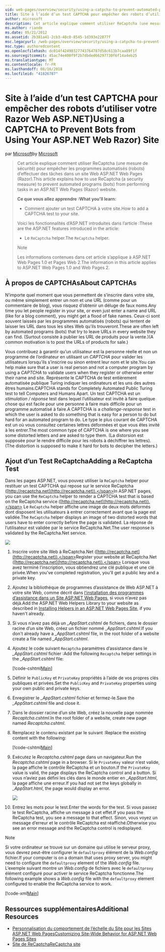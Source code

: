 ```yaml
---
uid: web-pages/overview/security/using-a-catpcha-to-prevent-automated-programs-bots-from-using-your-aspnet-web-site
title: Site à l’aide d’un test CAPTCHA pour empêcher des robots d’utiliser votre Razor Web ASP.NET) | Microsoft Docs
author: microsoft
description: Cet article explique comment utiliser ReCaptcha (une mesure de sécurité) pour empêcher les programmes automatisés (robots) d’effectuer des tâches dans un ASP.NET Web Pages (Razor) nous...
ms.author: riande
ms.date: 05/21/2012
ms.assetid: 2b381a41-2cb3-40c0-8545-1d393e22877f
msc.legacyurl: /web-pages/overview/security/using-a-catpcha-to-prevent-automated-programs-bots-from-using-your-aspnet-web-site
msc.type: authoredcontent
ms.openlocfilehash: dc014f42490327743764787d58c613b7caa89f1f
ms.sourcegitcommit: 45ac74e400f9f2b7dbded66297730f6f14a4eb25
ms.translationtype: MT
ms.contentlocale: fr-FR
ms.lasthandoff: 08/16/2018
ms.locfileid: "41826787"
---
```

<a name="using-a-captcha-to-prevent-bots-from-using-your-aspnet-web-razor-site"></a><span data-ttu-id="f4b2e-103">Site à l’aide d’un test CAPTCHA pour empêcher des robots d’utiliser votre Razor Web ASP.NET)</span><span class="sxs-lookup"><span data-stu-id="f4b2e-103">Using a CAPTCHA to Prevent Bots from Using Your ASP.NET Web Razor) Site</span></span>
====================
<span data-ttu-id="f4b2e-104">par [Microsoft](https://github.com/microsoft)</span><span class="sxs-lookup"><span data-stu-id="f4b2e-104">by [Microsoft](https://github.com/microsoft)</span></span>

> <span data-ttu-id="f4b2e-105">Cet article explique comment utiliser ReCaptcha (une mesure de sécurité) pour empêcher les programmes automatisés (robots) d’effectuer des tâches dans un site Web ASP.NET Web Pages (Razor).</span><span class="sxs-lookup"><span data-stu-id="f4b2e-105">This article explains how to use ReCaptcha (a security measure) to prevent automated programs (bots) from performing tasks in an ASP.NET Web Pages (Razor) website.</span></span>
> 
> <span data-ttu-id="f4b2e-106">**Ce que vous allez apprendre :**</span><span class="sxs-lookup"><span data-stu-id="f4b2e-106">**What you'll learn:**</span></span> 
> 
> - <span data-ttu-id="f4b2e-107">Comment ajouter un test CAPTCHA à votre site.</span><span class="sxs-lookup"><span data-stu-id="f4b2e-107">How to add a CAPTCHA test to your site.</span></span>
> 
> <span data-ttu-id="f4b2e-108">Voici les fonctionnalités d’ASP.NET introduites dans l’article :</span><span class="sxs-lookup"><span data-stu-id="f4b2e-108">These are the ASP.NET features introduced in the article:</span></span>
> 
> - <span data-ttu-id="f4b2e-109">Le `ReCaptcha` helper.</span><span class="sxs-lookup"><span data-stu-id="f4b2e-109">The `ReCaptcha` helper.</span></span>
> 
> > [!NOTE]
> > <span data-ttu-id="f4b2e-110">Les informations contenues dans cet article s’applique à ASP.NET Web Pages 1.0 et Pages Web 2.</span><span class="sxs-lookup"><span data-stu-id="f4b2e-110">The information in this article applies to ASP.NET Web Pages 1.0 and Web Pages 2.</span></span>


## <a name="about-captchas"></a><span data-ttu-id="f4b2e-111">À propos de CAPTCHAs</span><span class="sxs-lookup"><span data-stu-id="f4b2e-111">About CAPTCHAs</span></span>

<span data-ttu-id="f4b2e-112">N’importe quel moment que vous permettent de s’inscrire dans votre site, ou même simplement entrer un nom et une URL (comme pour un commentaire de blog), vous risquez d’obtenir un déluge de faux noms.</span><span class="sxs-lookup"><span data-stu-id="f4b2e-112">Any time you let people register in your site, or even just enter a name and URL (like for a blog comment), you might get a flood of fake names.</span></span> <span data-ttu-id="f4b2e-113">Ceux-ci sont souvent laissés par les programmes automatisés (robots) qui tentent de laisser les URL dans tous les sites Web qu’ils trouveront.</span><span class="sxs-lookup"><span data-stu-id="f4b2e-113">These are often left by automated programs (bots) that try to leave URLs in every website they can find.</span></span> <span data-ttu-id="f4b2e-114">(Surtout consiste à publier les URL de produits pour la vente.)</span><span class="sxs-lookup"><span data-stu-id="f4b2e-114">(A common motivation is to post the URLs of products for sale.)</span></span>

<span data-ttu-id="f4b2e-115">Vous contribuez à garantir qu’un utilisateur est la personne réelle et non un programme de l’ordinateur en utilisant un *CAPTCHA* pour valider les utilisateurs lorsqu’ils s’inscrire ou sinon entrent leur nom et le site.</span><span class="sxs-lookup"><span data-stu-id="f4b2e-115">You can help make sure that a user is real person and not a computer program by using a *CAPTCHA* to validate users when they register or otherwise enter their name and site.</span></span> <span data-ttu-id="f4b2e-116">Représente le CAPTCHA de test entièrement automatisée publique Turing indiquer les ordinateurs et les uns des autres êtres humains.</span><span class="sxs-lookup"><span data-stu-id="f4b2e-116">CAPTCHA stands for Completely Automated Public Turing test to tell Computers and Humans Apart.</span></span> <span data-ttu-id="f4b2e-117">Un test CAPTCHA est un *stimulation / réponse* test dans lequel l’utilisateur est invité à faire quelque chose qui est facile pour une personne à faire mais difficile pour un programme automatisé à faire.</span><span class="sxs-lookup"><span data-stu-id="f4b2e-117">A CAPTCHA is a *challenge-response* test in which the user is asked to do something that is easy for a person to do but hard for an automated program to do.</span></span> <span data-ttu-id="f4b2e-118">Le type le plus courant de CAPTCHA est un où vous consultez certaines lettres déformées et que vous êtes invité à les entrer.</span><span class="sxs-lookup"><span data-stu-id="f4b2e-118">The most common type of CAPTCHA is one where you see some distorted letters and are asked to type them.</span></span> <span data-ttu-id="f4b2e-119">(La distorsion est supposée pour le rendre difficile pour les robots à déchiffrer les lettres).</span><span class="sxs-lookup"><span data-stu-id="f4b2e-119">(The distortion is supposed to make it hard for bots to decipher the letters.)</span></span>

## <a name="adding-a-recaptcha-test"></a><span data-ttu-id="f4b2e-120">Ajout d’un Test ReCaptcha</span><span class="sxs-lookup"><span data-stu-id="f4b2e-120">Adding a ReCaptcha Test</span></span>

<span data-ttu-id="f4b2e-121">Dans les pages ASP.NET, vous pouvez utiliser la `ReCaptcha` helper pour restituer un test CAPTCHA qui repose sur le service ReCaptcha ([http://recaptcha.net](http://recaptcha.net)).</span><span class="sxs-lookup"><span data-stu-id="f4b2e-121">In ASP.NET pages, you can use the `ReCaptcha` helper to render a CAPTCHA test that is based on the ReCaptcha service ([http://recaptcha.net](http://recaptcha.net)).</span></span> <span data-ttu-id="f4b2e-122">Le `ReCaptcha` helper affiche une image de deux mots déformés dont disposent les utilisateurs à entrer correctement avant que la page est validée.</span><span class="sxs-lookup"><span data-stu-id="f4b2e-122">The `ReCaptcha` helper displays an image of two distorted words that users have to enter correctly before the page is validated.</span></span> <span data-ttu-id="f4b2e-123">La réponse de l’utilisateur est validée par le service ReCaptcha.Net.</span><span class="sxs-lookup"><span data-stu-id="f4b2e-123">The user response is validated by the ReCaptcha.Net service.</span></span>

![](using-a-catpcha-to-prevent-automated-programs-bots-from-using-your-aspnet-web-site/_static/image1.jpg)

1. <span data-ttu-id="f4b2e-124">Inscrire votre site Web à ReCaptcha.Net ([http://recaptcha.net](http://recaptcha.net)).</span><span class="sxs-lookup"><span data-stu-id="f4b2e-124">Register your website at ReCaptcha.Net ([http://recaptcha.net](http://recaptcha.net)).</span></span> <span data-ttu-id="f4b2e-125">Lorsque vous avez terminé l’inscription, vous obtiendrez une clé publique et une clé privée.</span><span class="sxs-lookup"><span data-stu-id="f4b2e-125">When you've completed registration, you'll get a public key and a private key.</span></span>
2. <span data-ttu-id="f4b2e-126">Ajoutez la bibliothèque de programmes d’assistance de Web ASP.NET à votre site Web, comme décrit dans [l’installation des programmes d’assistance dans un Site ASP.NET Web Pages](https://go.microsoft.com/fwlink/?LinkId=252372), si vous n’avez pas déjà.</span><span class="sxs-lookup"><span data-stu-id="f4b2e-126">Add the ASP.NET Web Helpers Library to your website as described in [Installing Helpers in an ASP.NET Web Pages Site](https://go.microsoft.com/fwlink/?LinkId=252372), if you haven't already.</span></span>
3. <span data-ttu-id="f4b2e-127">Si vous n’avez pas déjà un  *\_AppStart.cshtml* de fichiers, dans le dossier racine d’un site Web, créez un fichier nommé  *\_AppStart.cshtml*.</span><span class="sxs-lookup"><span data-stu-id="f4b2e-127">If you don't already have a *\_AppStart.cshtml* file, in the root folder of a website create a file named *\_AppStart.cshtml*.</span></span>
4. <span data-ttu-id="f4b2e-128">Ajoutez le code suivant `Recaptcha` paramètres d’assistance dans le  *\_AppStart.cshtml* fichier :</span><span class="sxs-lookup"><span data-stu-id="f4b2e-128">Add the following `Recaptcha` helper settings in the *\_AppStart.cshtml* file:</span></span> 

    [!code-cshtml[Main](using-a-catpcha-to-prevent-automated-programs-bots-from-using-your-aspnet-web-site/samples/sample1.cshtml?highlight=6-7)]
5. <span data-ttu-id="f4b2e-129">Définir le `PublicKey` et `PrivateKey` propriétés à l’aide de vos propres clés publiques et privées.</span><span class="sxs-lookup"><span data-stu-id="f4b2e-129">Set the `PublicKey` and `PrivateKey` properties using your own public and private keys.</span></span>
6. <span data-ttu-id="f4b2e-130">Enregistrer le  *\_AppStart.cshtml* fichier et fermez-le.</span><span class="sxs-lookup"><span data-stu-id="f4b2e-130">Save the *\_AppStart.cshtml* file and close it.</span></span>
7. <span data-ttu-id="f4b2e-131">Dans le dossier racine d’un site Web, créez la nouvelle page nommée *Recaptcha.cshtml*.</span><span class="sxs-lookup"><span data-stu-id="f4b2e-131">In the root folder of a website, create new page named *Recaptcha.cshtml*.</span></span>
8. <span data-ttu-id="f4b2e-132">Remplacez le contenu existant par le suivant :</span><span class="sxs-lookup"><span data-stu-id="f4b2e-132">Replace the existing content with the following:</span></span> 

    [!code-cshtml[Main](using-a-catpcha-to-prevent-automated-programs-bots-from-using-your-aspnet-web-site/samples/sample2.cshtml)]
9. <span data-ttu-id="f4b2e-133">Exécutez le *Recaptcha.cshtml* page dans un navigateur.</span><span class="sxs-lookup"><span data-stu-id="f4b2e-133">Run the *Recaptcha.cshtml* page in a browser.</span></span> <span data-ttu-id="f4b2e-134">Si le `PrivateKey` valeur n’est valide, la page affiche le contrôle ReCaptcha et un bouton.</span><span class="sxs-lookup"><span data-stu-id="f4b2e-134">If the `PrivateKey` value is valid, the page displays the ReCaptcha control and a button.</span></span> <span data-ttu-id="f4b2e-135">Si vous n’aviez pas défini les clés dans le monde entier en  *\_AppStart.html*, la page affiche une erreur.</span><span class="sxs-lookup"><span data-stu-id="f4b2e-135">If you had not set the keys globally in *\_AppStart.html*, the page would display an error.</span></span> 

    ![](using-a-catpcha-to-prevent-automated-programs-bots-from-using-your-aspnet-web-site/_static/image1.png)
10. <span data-ttu-id="f4b2e-136">Entrez les mots pour le test.</span><span class="sxs-lookup"><span data-stu-id="f4b2e-136">Enter the words for the test.</span></span> <span data-ttu-id="f4b2e-137">Si vous passez le test ReCaptcha, affiche un message à cet effet.</span><span class="sxs-lookup"><span data-stu-id="f4b2e-137">If you pass the ReCaptcha test, you see a message to that effect.</span></span> <span data-ttu-id="f4b2e-138">Sinon, vous voyez un message d’erreur et le contrôle ReCaptcha est réaffiché.</span><span class="sxs-lookup"><span data-stu-id="f4b2e-138">Otherwise you see an error message and the ReCaptcha control is redisplayed.</span></span>

> [!NOTE]
> <span data-ttu-id="f4b2e-139">Si votre ordinateur se trouve sur un domaine qui utilise le serveur proxy, vous devrez peut-être configurer le `defaultproxy` élément de la *Web.config* fichier.</span><span class="sxs-lookup"><span data-stu-id="f4b2e-139">If your computer is on a domain that uses proxy server, you might need to configure the `defaultproxy` element of the *Web.config* file.</span></span> <span data-ttu-id="f4b2e-140">L’exemple suivant montre un *Web.config* de fichiers avec le `defaultproxy` élément configuré pour activer le service ReCaptcha fonctionne.</span><span class="sxs-lookup"><span data-stu-id="f4b2e-140">The following example shows a *Web.config* file with the `defaultproxy` element configured to enable the ReCaptcha service to work.</span></span>
> 
> [!code-xml[Main](using-a-catpcha-to-prevent-automated-programs-bots-from-using-your-aspnet-web-site/samples/sample3.xml)]


<a id="Additional_Resources"></a>
## <a name="additional-resources"></a><span data-ttu-id="f4b2e-141">Ressources supplémentaires</span><span class="sxs-lookup"><span data-stu-id="f4b2e-141">Additional Resources</span></span>


- [<span data-ttu-id="f4b2e-142">Personnalisation du comportement de l’échelle du Site pour les Sites ASP.NET Web Pages</span><span class="sxs-lookup"><span data-stu-id="f4b2e-142">Customizing Site-Wide Behavior for ASP.NET Web Pages Sites</span></span>](https://go.microsoft.com/fwlink/?LinkId=202906)
- [<span data-ttu-id="f4b2e-143">Site de ReCaptcha</span><span class="sxs-lookup"><span data-stu-id="f4b2e-143">ReCaptcha site</span></span>](https://www.google.com/recaptcha)
